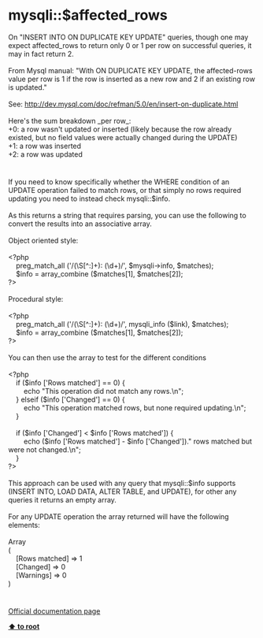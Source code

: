 # mysqli::$affected_rows




<div class="phpcode"><span class="html">
On &quot;INSERT INTO ON DUPLICATE KEY UPDATE&quot; queries, though one may expect affected_rows to return only 0 or 1 per row on successful queries, it may in fact return 2.<br><br>From Mysql manual: &quot;With ON DUPLICATE KEY UPDATE, the affected-rows value per row is 1 if the row is inserted as a new row and 2 if an existing row is updated.&quot;<br><br>See: <a href="http://dev.mysql.com/doc/refman/5.0/en/insert-on-duplicate.html" rel="nofollow" target="_blank">http://dev.mysql.com/doc/refman/5.0/en/insert-on-duplicate.html</a><br><br>Here&apos;s the sum breakdown _per row_:<br>+0: a row wasn&apos;t updated or inserted (likely because the row already existed, but no field values were actually changed during the UPDATE)<br>+1: a row was inserted<br>+2: a row was updated</span>
</div>
  

#


<div class="phpcode"><span class="html">
If you need to know specifically whether the WHERE condition of an UPDATE operation failed to match rows, or that simply no rows required updating you need to instead check mysqli::$info.<br><br>As this returns a string that requires parsing, you can use the following to convert the results into an associative array.<br><br>Object oriented style:<br><br><span class="default">&lt;?php<br>&#xA0; &#xA0; preg_match_all </span><span class="keyword">(</span><span class="string">&apos;/(\S[^:]+): (\d+)/&apos;</span><span class="keyword">, </span><span class="default">$mysqli</span><span class="keyword">-&gt;</span><span class="default">info</span><span class="keyword">, </span><span class="default">$matches</span><span class="keyword">); <br>&#xA0; &#xA0; </span><span class="default">$info </span><span class="keyword">= </span><span class="default">array_combine </span><span class="keyword">(</span><span class="default">$matches</span><span class="keyword">[</span><span class="default">1</span><span class="keyword">], </span><span class="default">$matches</span><span class="keyword">[</span><span class="default">2</span><span class="keyword">]);<br></span><span class="default">?&gt;<br></span><br>Procedural style:<br><br><span class="default">&lt;?php<br>&#xA0; &#xA0; preg_match_all </span><span class="keyword">(</span><span class="string">&apos;/(\S[^:]+): (\d+)/&apos;</span><span class="keyword">, </span><span class="default">mysqli_info </span><span class="keyword">(</span><span class="default">$link</span><span class="keyword">), </span><span class="default">$matches</span><span class="keyword">); <br>&#xA0; &#xA0; </span><span class="default">$info </span><span class="keyword">= </span><span class="default">array_combine </span><span class="keyword">(</span><span class="default">$matches</span><span class="keyword">[</span><span class="default">1</span><span class="keyword">], </span><span class="default">$matches</span><span class="keyword">[</span><span class="default">2</span><span class="keyword">]);<br></span><span class="default">?&gt;<br></span><br>You can then use the array to test for the different conditions<br><br><span class="default">&lt;?php<br>&#xA0; &#xA0; </span><span class="keyword">if (</span><span class="default">$info </span><span class="keyword">[</span><span class="string">&apos;Rows matched&apos;</span><span class="keyword">] == </span><span class="default">0</span><span class="keyword">) {<br>&#xA0; &#xA0; &#xA0; &#xA0; echo </span><span class="string">&quot;This operation did not match any rows.\n&quot;</span><span class="keyword">;<br>&#xA0; &#xA0; } elseif (</span><span class="default">$info </span><span class="keyword">[</span><span class="string">&apos;Changed&apos;</span><span class="keyword">] == </span><span class="default">0</span><span class="keyword">) {<br>&#xA0; &#xA0; &#xA0; &#xA0; echo </span><span class="string">&quot;This operation matched rows, but none required updating.\n&quot;</span><span class="keyword">;<br>&#xA0; &#xA0; }<br><br>&#xA0; &#xA0; if (</span><span class="default">$info </span><span class="keyword">[</span><span class="string">&apos;Changed&apos;</span><span class="keyword">] &lt; </span><span class="default">$info </span><span class="keyword">[</span><span class="string">&apos;Rows matched&apos;</span><span class="keyword">]) {<br>&#xA0; &#xA0; &#xA0; &#xA0; echo (</span><span class="default">$info </span><span class="keyword">[</span><span class="string">&apos;Rows matched&apos;</span><span class="keyword">] - </span><span class="default">$info </span><span class="keyword">[</span><span class="string">&apos;Changed&apos;</span><span class="keyword">]).</span><span class="string">&quot; rows matched but were not changed.\n&quot;</span><span class="keyword">;<br>&#xA0; &#xA0; }<br></span><span class="default">?&gt;<br></span><br>This approach can be used with any query that mysqli::$info supports (INSERT INTO, LOAD DATA, ALTER TABLE, and UPDATE), for other any queries it returns an empty array.<br><br>For any UPDATE operation the array returned will have the following elements:<br><br>Array<br>(<br>&#xA0; &#xA0; [Rows matched] =&gt; 1<br>&#xA0; &#xA0; [Changed] =&gt; 0<br>&#xA0; &#xA0; [Warnings] =&gt; 0<br>)</span>
</div>
  

#

[Official documentation page](https://www.php.net/manual/en/mysqli.affected-rows.php)

**[⬆ to root](/)**